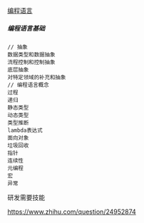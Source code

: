[编程语言](https://mp.weixin.qq.com/s/9xtqR71gqHfZanc2ndWJUA)

##### 编程语言基础

```
// 抽象
数据类型和数据抽象
流程控制和控制抽象
底层抽象
对特定领域的补充和抽象
// 编程语言概念
过程
递归
静态类型
动态类型
类型推断
lambda表达式
面向对象
垃圾回收
指针
连续性
元编程
宏
异常
```

研发需要技能

https://www.zhihu.com/question/24952874

